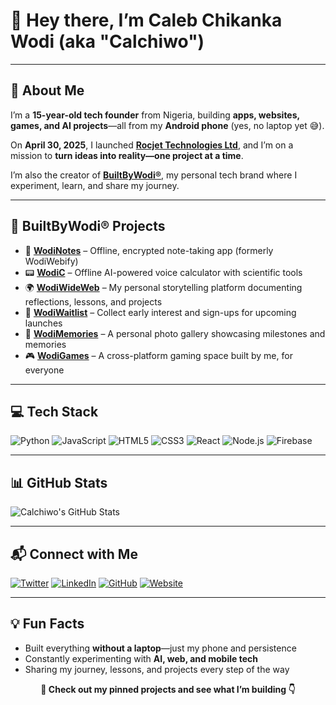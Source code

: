 # 👋 Hey there, I’m Caleb Chikanka Wodi (aka "Calchiwo")  

---

## 🧠 About Me

I’m a **15-year-old tech founder** from Nigeria, building **apps, websites, games, and AI projects**—all from my **Android phone** (yes, no laptop yet 😅).  

On **April 30, 2025**, I launched **[Rocjet Technologies Ltd](https://github.com/Calchiwo/RocjetTechnologies)**, and I’m on a mission to **turn ideas into reality—one project at a time**.  

I’m also the creator of **[BuiltByWodi®](https://builtbywodi.netlify.app)**, my personal tech brand where I experiment, learn, and share my journey.  

---

## 🚀 BuiltByWodi® Projects

- 🔐 [**WodiNotes**](https://wodinotes.netlify.app) – Offline, encrypted note-taking app (formerly WodiWebify)  
- 📟 [**WodiC**](https://wodic.netlify.app) – Offline AI-powered voice calculator with scientific tools  
- 🌍 [**WodiWideWeb**](https://wodiwideweb.netlify.app) – My personal storytelling platform documenting reflections, lessons, and projects  
- 🧪 [**WodiWaitlist**](https://wodiwaitlist.netlify.app) – Collect early interest and sign-ups for upcoming launches  
- 📸 [**WodiMemories**](https://wodimemories.web.app) – A personal photo gallery showcasing milestones and memories  
- 🎮 [**WodiGames**](https://wodigames.netlify.app) – A cross-platform gaming space built by me, for everyone  

---

## 💻 Tech Stack

![Python](https://img.shields.io/badge/-Python-3776AB?style=for-the-badge&logo=python&logoColor=white)
![JavaScript](https://img.shields.io/badge/-JavaScript-F7DF1E?style=for-the-badge&logo=javascript&logoColor=black)
![HTML5](https://img.shields.io/badge/-HTML5-E34F26?style=for-the-badge&logo=html5&logoColor=white)
![CSS3](https://img.shields.io/badge/-CSS3-1572B6?style=for-the-badge&logo=css3&logoColor=white)
![React](https://img.shields.io/badge/-React-61DAFB?style=for-the-badge&logo=react&logoColor=black)
![Node.js](https://img.shields.io/badge/-Node.js-339933?style=for-the-badge&logo=node.js&logoColor=white)
![Firebase](https://img.shields.io/badge/-Firebase-FFCA28?style=for-the-badge&logo=firebase&logoColor=black)

---

## 📊 GitHub Stats

![Calchiwo's GitHub Stats](https://github-readme-stats.vercel.app/api?username=Calchiwo&show_icons=true&theme=radical)

---

## 📬 Connect with Me

[![Twitter](https://img.shields.io/badge/-@calchiwo-1DA1F2?style=for-the-badge&logo=twitter&logoColor=white)](https://twitter.com/calchiwo)
[![LinkedIn](https://img.shields.io/badge/-Caleb%20Wodi-0077B5?style=for-the-badge&logo=linkedin&logoColor=white)](https://www.linkedin.com/in/calchiwo)
[![GitHub](https://img.shields.io/badge/-Calchiwo-181717?style=for-the-badge&logo=github&logoColor=white)](https://github.com/Calchiwo)
[![Website](https://img.shields.io/badge/-BuiltByWodi®-4CAF50?style=for-the-badge&logo=google-chrome&logoColor=white)](https://builtbywodi.netlify.app)

---

## 💡 Fun Facts

- Built everything **without a laptop**—just my phone and persistence  
- Constantly experimenting with **AI, web, and mobile tech**  
- Sharing my journey, lessons, and projects every step of the way  

<p align="center"><strong>📌 Check out my pinned projects and see what I’m building 👇</strong></p>